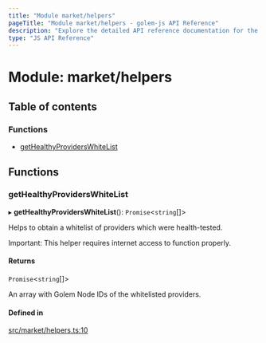 ```yaml
---
title: "Module market/helpers"
pageTitle: "Module market/helpers - golem-js API Reference"
description: "Explore the detailed API reference documentation for the Module market/helpers within the golem-js SDK for the Golem Network."
type: "JS API Reference"
---
```

# Module: market/helpers

## Table of contents

### Functions

- [getHealthyProvidersWhiteList](market_helpers#gethealthyproviderswhitelist)

## Functions

### getHealthyProvidersWhiteList

▸ **getHealthyProvidersWhiteList**(): `Promise`\<`string`[]\>

Helps to obtain a whitelist of providers which were health-tested.

Important: This helper requires internet access to function properly.

#### Returns

`Promise`\<`string`[]\>

An array with Golem Node IDs of the whitelisted providers.

#### Defined in

[src/market/helpers.ts:10](https://github.com/golemfactory/golem-js/blob/4182943/src/market/helpers.ts#L10)

